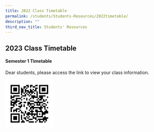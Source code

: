 ```yaml
---
title: 2022 Class Timetable
permalink: /students/Students-Resources/2022timetable/
description: ""
third_nav_title: Students' Resources
---
```

## 2023 Class Timetable 

#### Semester 1 Timetable

Dear students, please access the link to view your class information.

<img src="/images/allears_qr_code.jpeg" style="width:30%">
